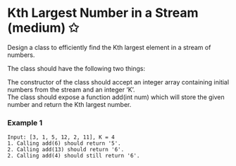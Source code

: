# Kth Largest Number in a Stream (medium) ✩

Design a class to efficiently find the Kth largest element in a stream of numbers.  

The class should have the following two things:  

The constructor of the class should accept an integer array containing initial numbers from the stream and an integer ‘K’.  
The class should expose a function add(int num) which will store the given number and return the Kth largest number.  

### Example 1
```
Input: [3, 1, 5, 12, 2, 11], K = 4
1. Calling add(6) should return '5'.
2. Calling add(13) should return '6'.
2. Calling add(4) should still return '6'.
```

